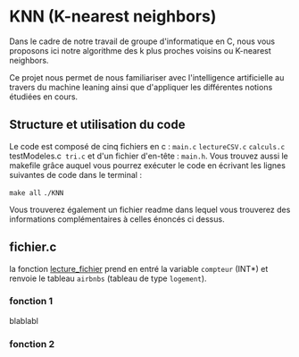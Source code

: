 # KNN (K-nearest neighbors)
Dans le cadre de notre travail de groupe d'informatique en C, nous vous proposons ici notre algorithme des k plus proches voisins ou K-nearest neighbors.

Ce projet nous permet de nous familiariser avec l'intelligence artificielle au travers du machine leaning ainsi que d'appliquer les différentes notions étudiées en cours.

## Structure et utilisation du code
Le code est composé de cinq fichiers en c : `main.c` `lectureCSV.c` `calculs.c` testModeles.c` tri.c` et d'un fichier d'en-tête : `main.h`.
Vous trouvez aussi le makefile grâce auquel vous pourrez exécuter le code en écrivant les lignes suivantes de code dans le terminal : 

`make all`
`./KNN`

Vous trouverez également un fichier readme dans lequel vous trouverez des informations complémentaires à celles énoncés ci dessus.

## fichier.c
la fonction [lecture_fichier]() prend en entré la variable `compteur` (INT*) et renvoie le tableau `airbnbs` (tableau de type `logement`).
### fonction 1
blablabl
### fonction 2
